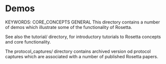 Demos
=====
KEYWORDS: CORE_CONCEPTS GENERAL
This directory contains a number of demos which illustrate some of the functionality of Rosetta.

See also the tutorial/ directory, for introductory tutorials to Rosetta concepts and core functionality.

The protocol_captures/ directory contains archived version od protocol captures which are associated
with a number of published Rosetta papers.

